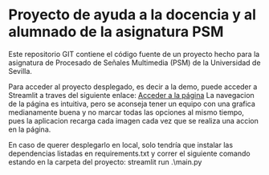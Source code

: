 # Proyecto de ayuda a la docencia y al alumnado de la asignatura PSM
Este repositorio GIT contiene el código fuente de un proyecto hecho para la asignatura de Procesado de Señales Multimedia (PSM) de la Universidad de Sevilla.

Para acceder al proyecto desplegado, es decir a la demo, puede acceder a Streamlit a traves del siguiente enlace: [Acceder a la página](https://imagenespsm.streamlit.app)
La navegacion de la página es intuitiva, pero se aconseja tener un equipo con una grafica medianamente buena y no marcar todas las opciones al mismo tiempo, pues la aplicacion recarga cada imagen cada vez que se realiza una accion en la página.

En caso de querer desplegarlo en local, solo tendría que instalar las dependencias listadas en requirements.txt y correr el siguiente comando estando en la carpeta del proyecto: streamlit run .\main.py
